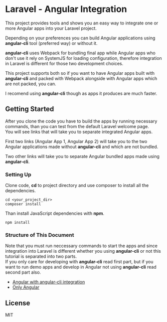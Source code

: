 # Laravel - Angular Integration  

This project provides tools and shows you an easy way to integrate one or more Angular apps into your Laravel project.  

Depending on your preferences you can build Angular applications using **angular-cli** tool (preferred way) or without it.

**angular-cli** uses Webpack for bundling final app while Angular apps who don't use it rely on SystemJS for loading configuration, therefore integration in Laravel is different for those two development choices.  

This project supports both so if you want to have Angular apps built with **angular-cli** and packed with Webpack alongside with Angular apps which are not packed, you can.

I recomend using **angular-cli** though as apps it produces are much faster.

## Getting Started  

After you clone the code you have to build the apps by running necessary commands, than you can test from the default Laravel welcome page.  
You will see links that will take you to separate integrated Angular apps.  

First two links (Angular App 1, Angular App 2) will take you to the two Angular applications made without **angular-cli** and which are not bundled.  

Two other links will take you to separate Angular bundled apps made using **angular-cli**.  

### Setting Up  

Clone code, **cd**  to project directory and use composer to install all the dependencies.  

```
cd <your_project_dir>
composer install
```

Than install JavaScript dependencies with **npm**.  

```
npm install
```

### Structure of This Document  

Note that you must run neccessary commands to start the apps and since integration into Laravel is different whether you using **angular-cli** or not this tutorial is separated into two parts.  
If you only care for developing with **angular-cli** read first part, but if you want to run demo apps and develop in Angular not using **angular-cli** read second part also.  

+ [Angular with angular-cli integration](docs/angular-cli/Ng_cli.md)
+ [Only Angular](docs/no-cli/Ng_no_cli.md)

## License  

MIT  
